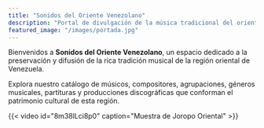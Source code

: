```yaml
---
title: "Sonidos del Oriente Venezolano"
description: "Portal de divulgación de la música tradicional del oriente venezolano"
featured_image: "/images/portada.jpg"
---
```




Bienvenidos a **Sonidos del Oriente Venezolano**, un espacio dedicado a la preservación y difusión de la rica tradición musical de la región oriental de Venezuela.

Explora nuestro catálogo de músicos, compositores, agrupaciones, géneros musicales, partituras y producciones discográficas que conforman el patrimonio cultural de esta región.

{{< video id="8m38lLci8p0" caption="Muestra de Joropo Oriental" >}}








